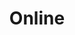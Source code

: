 ---
title: Online
draft: true
social:
    description: Segfault to cykliczne webinary live - dwugodzinne spotkania online z gościem odcinka. Webinary IT. Webinary dla programistów z Segfault.
    opengraph:
        twitter: online-sq.png
        fb: online.png
---
